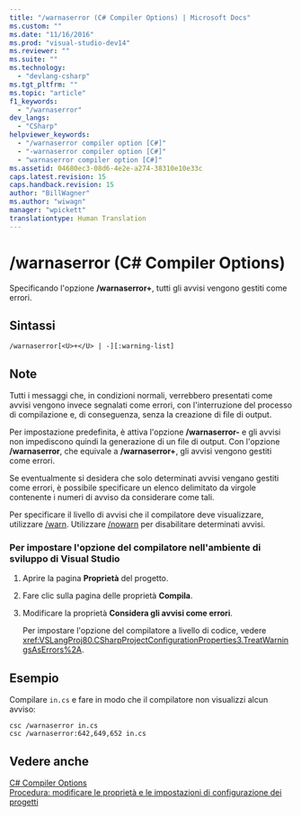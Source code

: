 ```yaml
---
title: "/warnaserror (C# Compiler Options) | Microsoft Docs"
ms.custom: ""
ms.date: "11/16/2016"
ms.prod: "visual-studio-dev14"
ms.reviewer: ""
ms.suite: ""
ms.technology: 
  - "devlang-csharp"
ms.tgt_pltfrm: ""
ms.topic: "article"
f1_keywords: 
  - "/warnaserror"
dev_langs: 
  - "CSharp"
helpviewer_keywords: 
  - "/warnaserror compiler option [C#]"
  - "-warnaserror compiler option [C#]"
  - "warnaserror compiler option [C#]"
ms.assetid: 04680ec3-08d6-4e2e-a274-38310e10e33c
caps.latest.revision: 15
caps.handback.revision: 15
author: "BillWagner"
ms.author: "wiwagn"
manager: "wpickett"
translationtype: Human Translation
---
```

# /warnaserror (C# Compiler Options)
Specificando l'opzione **\/warnaserror\+**, tutti gli avvisi vengono gestiti come errori.  
  
## Sintassi  
  
```  
/warnaserror[<U>+</U> | -][:warning-list]  
```  
  
## Note  
 Tutti i messaggi che, in condizioni normali, verrebbero presentati come avvisi vengono invece segnalati come errori, con l'interruzione del processo di compilazione e, di conseguenza, senza la creazione di file di output.  
  
 Per impostazione predefinita, è attiva l'opzione **\/warnaserror\-** e gli avvisi non impediscono quindi la generazione di un file di output.  Con l'opzione **\/warnaserror**, che equivale a **\/warnaserror\+**, gli avvisi vengono gestiti come errori.  
  
 Se eventualmente si desidera che solo determinati avvisi vengano gestiti come errori, è possibile specificare un elenco delimitato da virgole contenente i numeri di avviso da considerare come tali.  
  
 Per specificare il livello di avvisi che il compilatore deve visualizzare, utilizzare [\/warn](../../../csharp/language-reference/compiler-options/warn-compiler-option.md).  Utilizzare [\/nowarn](../../../csharp/language-reference/compiler-options/nowarn-compiler-option.md) per disabilitare determinati avvisi.  
  
### Per impostare l'opzione del compilatore nell'ambiente di sviluppo di Visual Studio  
  
1.  Aprire la pagina **Proprietà** del progetto.  
  
2.  Fare clic sulla pagina delle proprietà **Compila**.  
  
3.  Modificare la proprietà **Considera gli avvisi come errori**.  
  
     Per impostare l'opzione del compilatore a livello di codice, vedere <xref:VSLangProj80.CSharpProjectConfigurationProperties3.TreatWarningsAsErrors%2A>.  
  
## Esempio  
 Compilare `in.cs` e fare in modo che il compilatore non visualizzi alcun avviso:  
  
```  
csc /warnaserror in.cs  
csc /warnaserror:642,649,652 in.cs  
```  
  
## Vedere anche  
 [C\# Compiler Options](../../../csharp/language-reference/compiler-options/index.md)   
 [Procedura: modificare le proprietà e le impostazioni di configurazione dei progetti](http://msdn.microsoft.com/it-it/e7184bc5-2f2b-4b4f-aa9a-3ecfcbc48b67)